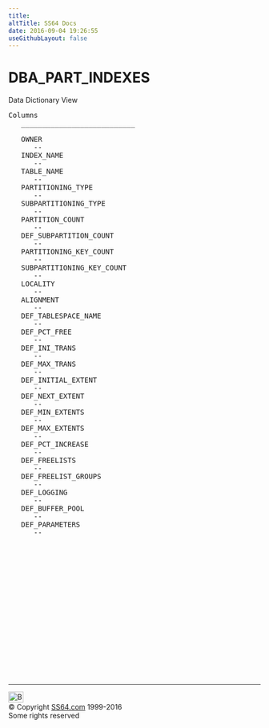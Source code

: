 ```yaml
---
title:
altTitle: SS64 Docs
date: 2016-09-04 19:26:55
useGithubLayout: false
---
```

<!-- #BeginLibraryItem "/Library/head_orad.lbi" --><!-- #EndLibraryItem --><h1>DBA_PART_INDEXES </h1><p> Data Dictionary View </p> 
 
<pre>Columns
   ___________________________
 
   OWNER
      --
   INDEX_NAME
      --
   TABLE_NAME
      --
   PARTITIONING_TYPE
      --
   SUBPARTITIONING_TYPE
      --
   PARTITION_COUNT
      --
   DEF_SUBPARTITION_COUNT
      --
   PARTITIONING_KEY_COUNT
      --
   SUBPARTITIONING_KEY_COUNT
      --
   LOCALITY
      --
   ALIGNMENT
      --
   DEF_TABLESPACE_NAME
      --
   DEF_PCT_FREE
      --
   DEF_INI_TRANS
      --
   DEF_MAX_TRANS
      --
   DEF_INITIAL_EXTENT
      --
   DEF_NEXT_EXTENT
      --
   DEF_MIN_EXTENTS
      --
   DEF_MAX_EXTENTS
      --
   DEF_PCT_INCREASE
      --
   DEF_FREELISTS
      --
   DEF_FREELIST_GROUPS
      --
   DEF_LOGGING
      --
   DEF_BUFFER_POOL
      --
   DEF_PARAMETERS
      --

</pre><!-- #BeginLibraryItem "/Library/foot_orad.lbi" --><p>
<!-- oracle-footer -->
<ins class="adsbygoogle" style="display:inline-block;width:300px;height:250px" data-ad-client="ca-pub-6140977852749469" data-ad-slot="4275490898"></ins>
<script>
(adsbygoogle = window.adsbygoogle || []).push({});
</script></p>
<hr>
<div id="bl" class="footer"><a href="DBA_PART_INDEXES.html#"><img src="../images/top.png" width="30" height="22" alt="Back to the Top"></a></div>
<div id="br" class="footer, tagline">© Copyright <a href="../index.html">SS64.com</a> 1999-2016<br>
Some rights reserved</div>
<!-- #EndLibraryItem -->

